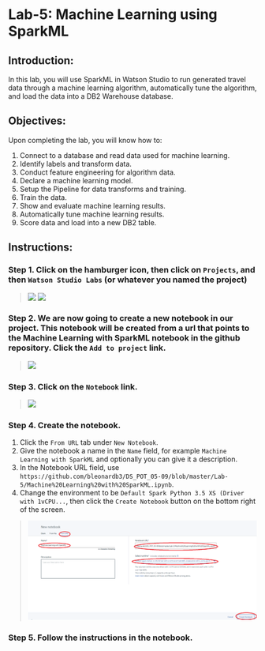 # Lab-5: Machine Learning using SparkML

## Introduction:
In this lab, you will use SparkML in Watson Studio to run generated travel data through a machine learning algorithm, automatically tune the algorithm, and load the data into a DB2 Warehouse database.

## Objectives:
Upon completing the lab, you will know how to:

1. Connect to a database and read data used for machine learning.
2. Identify labels and transform data.
3. Conduct feature engineering for algorithm data.
4. Declare a machine learning model.
5. Setup the Pipeline for data transforms and training.
6. Train the data.
7. Show and evaluate machine learning results.
8. Automatically tune machine learning results.
9. Score data and load  into a new DB2 table. 

## Instructions:

### Step 1.  Click on the hamburger icon, then click on `Projects`, and then `Watson Studio Labs` (or whatever you named the project)

> <img src="https://github.com/bleonardb3/DS_POT_02-07/blob/master/images/Navigation%20Selection.png"/>
> <img src="https://github.com/bleonardb3/DS_POT_02-07/blob/master/Lab-2/images/ClickonWatsonStudioLabs.png"/>

### Step 2.  We are now going to create a new notebook in our project. This notebook will be created from a url that points to the Machine Learning with SparkML notebook in the github repository. Click the `Add to project` link.  

> <img src="https://github.com/bleonardb3/DS_POT_02-07/blob/master/Lab-2/images/ClickAddtoProject.png"/>

### Step 3. Click on the `Notebook` link. 

> <img src="https://github.com/bleonardb3/DS_POT_02-07/blob/master/Lab-2/images/Clickon%20Notebook.png"/>

### Step 4.  Create the notebook.

1. Click the `From URL` tab under `New Notebook`.
1. Give the notebook a name in the `Name` field, for example `Machine Learning with SparkML` and optionally you can give it a description.
1. In the Notebook URL field, use `https://github.com/bleonardb3/DS_POT_05-09/blob/master/Lab-5/Machine%20Learning%20with%20SparkML.ipynb`.
1. Change the environment to be `Default Spark Python 3.5 XS (Driver with 1vCPU...`, then click the `Create Notebook` button on the bottom right of the screen.

> <img src="https://github.com/bleonardb3/DS_POT_05-09/blob/master/Lab-5/images/CreateNotebook.png"/>

### Step 5.  Follow the instructions in the notebook.




